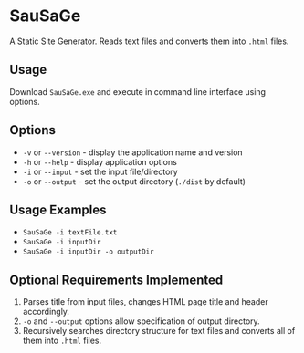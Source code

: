 # SauSaGe
A Static Site Generator. Reads text files and converts them into `.html` files.

## Usage
Download `SauSaGe.exe` and execute in command line interface using options.

## Options
- `-v` or `--version` - display the application name and version
- `-h` or `--help` - display application options
- `-i` or `--input` - set the input file/directory
- `-o` or `--output` - set the output directory (`./dist` by default)

## Usage Examples 
- `SauSaGe -i textFile.txt`
- `SauSaGe -i inputDir`
- `SauSaGe -i inputDir -o outputDir`

## Optional Requirements Implemented
1. Parses title from input files, changes HTML page title and header accordingly.
2. `-o` and `--output` options allow specification of output directory.
3. Recursively searches directory structure for text files and converts all of them into `.html` files.
